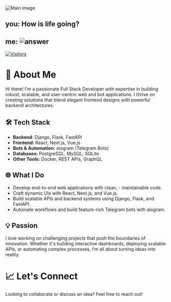 ![Main image](https://user-images.githubusercontent.com/74038190/212284100-561aa473-3905-4a80-b561-0d28506553ee.gif)


## you: How is life going?
## me: ![answer](https://user-images.githubusercontent.com/74038190/212747657-7a8d59da-69c8-4110-8ea8-f8102fd0b413.gif)

[![Visitors](https://camo.githubusercontent.com/a17107d3651ad5724767eb06ea5a5d78a0f57853090ad5d7278fd0f57e1b8673/68747470733a2f2f6170692e76697369746f7262616467652e696f2f6170692f76697369746f72733f706174683d68747470732533412532462532466769746875622e636f6d253246416e6d6f6c2d426172616e77616c253246416e6d6f6c2d426172616e77616c266c6162656c3d56495349544f5253266c6162656c436f6c6f723d25323330303026636f756e74436f6c6f723d253233304130323039)](https://abdulaziz-coder.vercel.app/)



# 🌟 About Me

Hi there! I'm a passionate Full Stack Developer with expertise in building robust, scalable, and user-centric web and bot applications. I thrive on creating solutions that blend elegant frontend designs with powerful backend architectures.

## 🛠️ Tech Stack
 - **Backend**: Django, Flask, FastAPI
 - **Frontend**: React, Next.js, Vue.js
 - **Bots & Automation:** aiogram (Telegram Bots)
 - **Databases:** PostgreSQL, MySQL, SQLite
 - **Other Tools:** Docker, REST APIs, GraphQL

## 🌐 What I Do
 - Develop end-to-end web applications with clean,  - maintainable code.
 - Craft dynamic UIs with React, Next.js, and Vue.js.
 - Build scalable APIs and backend systems using Django, Flask, and FastAPI.
 - Automate workflows and build feature-rich Telegram bots with aiogram.

## 💡 Passion
I love working on challenging projects that push the boundaries of innovation. Whether it's building interactive dashboards, deploying scalable APIs, or automating complex processes, I’m all about turning ideas into reality.

# 📈 Let's Connect
Looking to collaborate or discuss an idea? Feel free to reach out!
